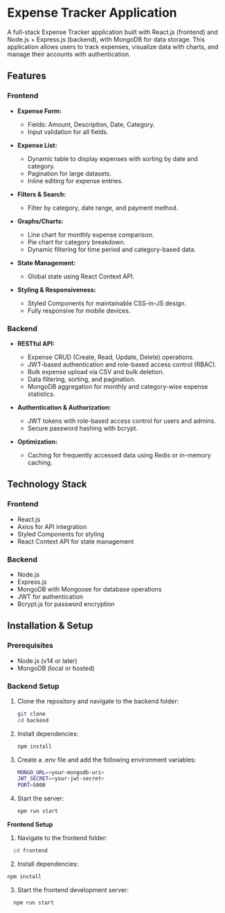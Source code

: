 # Expense Tracker Application

A full-stack Expense Tracker application built with React.js (frontend) and Node.js + Express.js (backend), with MongoDB for data storage. This application allows users to track expenses, visualize data with charts, and manage their accounts with authentication.

## Features

### Frontend
- **Expense Form:**
  - Fields: Amount, Description, Date, Category.
  - Input validation for all fields.
  
- **Expense List:**
  - Dynamic table to display expenses with sorting by date and category.
  - Pagination for large datasets.
  - Inline editing for expense entries.

- **Filters & Search:**
  - Filter by category, date range, and payment method.

- **Graphs/Charts:**
  - Line chart for monthly expense comparison.
  - Pie chart for category breakdown.
  - Dynamic filtering for time period and category-based data.

- **State Management:**
  - Global state using React Context API.

- **Styling & Responsiveness:**
  - Styled Components for maintainable CSS-in-JS design.
  - Fully responsive for mobile devices.

### Backend
- **RESTful API:**
  - Expense CRUD (Create, Read, Update, Delete) operations.
  - JWT-based authentication and role-based access control (RBAC).
  - Bulk expense upload via CSV and bulk deletion.
  - Data filtering, sorting, and pagination.
  - MongoDB aggregation for monthly and category-wise expense statistics.

- **Authentication & Authorization:**
  - JWT tokens with role-based access control for users and admins.
  - Secure password hashing with bcrypt.

- **Optimization:**
  - Caching for frequently accessed data using Redis or in-memory caching.


## Technology Stack

### Frontend
- React.js
- Axios for API integration
- Styled Components for styling
- React Context API for state management

### Backend
- Node.js
- Express.js
- MongoDB with Mongoose for database operations
- JWT for authentication
- Bcrypt.js for password encryption

## Installation & Setup

### Prerequisites
- Node.js (v14 or later)
- MongoDB (local or hosted)

### Backend Setup
1. Clone the repository and navigate to the backend folder:
   ```bash
   git clone 
   cd backend
   
2. Install dependencies:
   ```bash
   npm install
   ```

3. Create a .env file and add the following environment variables:
     ```bash
     MONGO_URL=<your-mongodb-uri>
     JWT_SECRET=<your-jwt-secret>
     PORT=5000
     ```

4. Start the server:
   ```bash
   npm run start
   ```

**Frontend Setup**

1. Navigate to the frontend folder:
  ```bash
    cd frontend
  ```

2. Install dependencies:
  ```bash
  npm install
  ```
3. Start the frontend development server:
  ```bash
    npm run start
  ```
